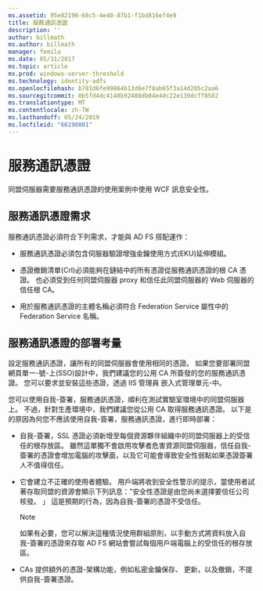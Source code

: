 ```yaml
---
ms.assetid: 95e82190-68c5-4e40-87b1-f1bd816ef4e9
title: 服務通訊憑證
description: ''
author: billmath
ms.author: billmath
manager: femila
ms.date: 05/31/2017
ms.topic: article
ms.prod: windows-server-threshold
ms.technology: identity-adfs
ms.openlocfilehash: b781d6fe99864b13d6e7f8ab65f3a14d205c2aa6
ms.sourcegitcommit: 0b5fd4dc4148b92480db04e4dc22e139dcff8582
ms.translationtype: MT
ms.contentlocale: zh-TW
ms.lasthandoff: 05/24/2019
ms.locfileid: "66190801"
---
```

# <a name="service-communications-certificates"></a>服務通訊憑證

同盟伺服器需要服務通訊憑證的使用案例中使用 WCF 訊息安全性。  
  
## <a name="service-communication-certificate-requirements"></a>服務通訊憑證需求  
服務通訊憑證必須符合下列需求，才能與 AD FS 搭配運作：  
  
-   服務通訊憑證必須包含伺服器驗證增強金鑰使用方式\(EKU\)延伸模組。  
  
-   憑證撤銷清單\(Crl\)必須能夠在鏈結中的所有憑證從服務通訊憑證的根 CA 憑證。 也必須受到任何同盟伺服器 proxy 和信任此同盟伺服器的 Web 伺服器的信任根 CA。  
  
-   用於服務通訊憑證的主體名稱必須符合 Federation Service 屬性中的 Federation Service 名稱。  
  
## <a name="deployment-considerations-for-service-communication-certificates"></a>服務通訊憑證的部署考量  
設定服務通訊憑證，讓所有的同盟伺服器會使用相同的憑證。 如果您要部署同盟網頁單一\-號\-上\(SSO\)設計中，我們建議您的公用 CA 所簽發的您的服務通訊憑證。 您可以要求並安裝這些憑證，透過 IIS 管理員 嵌入式管理單元\-中。  
  
您可以使用自我\-簽署，服務通訊憑證，順利在測試實驗室環境中的同盟伺服器上。 不過，針對生產環境中，我們建議您從公用 CA 取得服務通訊憑證。 以下是的原因為何您不應該使用自我\-簽署，服務通訊憑證，進行即時部署：  
  
-   自我\-簽署，SSL 憑證必須新增至每個資源夥伴組織中的同盟伺服器上的受信任的根存放區。 雖然這單獨不會啟用攻擊者危害資源同盟伺服器，信任自我\-簽署的憑證會增加電腦的攻擊面，以及它可能會導致安全性弱點如果憑證簽署人不值得信任。  
  
-   它會建立不正確的使用者體驗。 用戶端將收到安全性警示的提示，當使用者試著存取同盟的資源會顯示下列訊息："安全性憑證是由您尚未選擇要信任公司核發。 」 這是預期的行為，因為自我\-簽署的憑證不受信任。  
  
    > [!NOTE]  
    > 如果有必要，您可以解決這種情況使用群組原則，以手動方式將資料放入自我\-簽署的憑證來存取 AD FS 網站會嘗試每個用戶端電腦上的受信任的根存放區。  
  
-   CAs 提供額外的憑證\-架構功能，例如私密金鑰保存、 更新，以及撤銷，不提供自我\-簽署憑證。  
  

